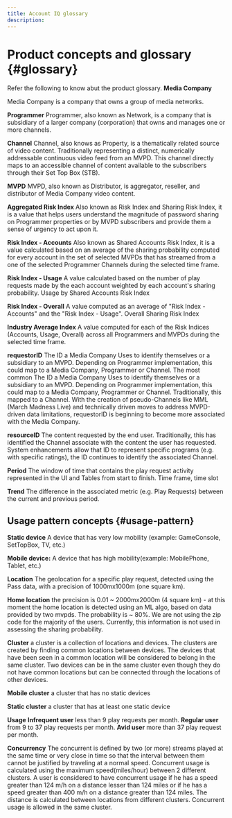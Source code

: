 ```yaml
---
title: Account IQ glossary
description: 
---
```

# Product concepts and glossary {#glossary}

Refer the following to know abut the product glossary.
**Media Company**

Media Company is a company that owns a group of media networks.

**Programmer**
Programmer, also known as Network, is a company that is subsidiary of a larger company (corporation) that owns and manages one or more channels.

**Channel**
Channel, also knows as Property, is a thematically related source of video content.  Traditionally representing a distinct, numerically addressable continuous video feed from an MVPD. This channel directly maps to an accessible channel of content available to the subscribers through their Set Top Box (STB).

**MVPD**
MVPD, also known as Distributor, is aggregator, reseller, and distributor of Media Company video content.

**Aggregated Risk Index**
Also known as Risk Index and Sharing Risk Index, it is a value that helps users understand the magnitude of password sharing on Programmer properties or by MVPD subscribers and provide them a sense of urgency to act upon it.

**Risk Index - Accounts**
Also known as Shared Accounts Risk Index, it is a value calculated based on an average of the sharing probability computed for every account in the set of selected MVPDs that has streamed from a one of the selected Programmer Channels during the selected time frame.

**Risk Index - Usage**
A value calculated based on the number of play requests made by the each account weighted by each account's sharing probability. Usage by Shared Accounts Risk Index

**Risk Index - Overall**
A value computed as an average of "Risk Index - Accounts" and the "Risk Index - Usage". Overall Sharing Risk Index

**Industry Average Index**
A value computed for each of the Risk Indices (Accounts, Usage, Overall) across all Programmers and MVPDs during the selected time frame.

**requestorID**
The ID a Media Company Uses to identify themselves or a subsidiary to an MVPD.  Depending on Programmer implementation, this could map to a Media Company, Programmer or Channel.  The most common The ID a Media Company Uses to identify themselves or a subsidiary to an MVPD.  Depending on Programmer implementation, this could map to a Media Company, Programmer or Channel.  Traditionally, this mapped to a Channel.  With the creation of pseudo-Channels like MML (March Madness Live) and technically driven moves to address MVPD-driven data limitations, requestorID is beginning to become more associated with the Media Company.

**resourceID**
The content requested by the end user.  Traditionally, this has identified the Channel associate with the content the user has requested.  System enhancements allow that ID to represent specific programs (e.g. with specific ratings), the ID continues to identify the associated Channel.

**Period**
The window of time that contains the play request activity represented in the UI and Tables from start to finish. Time frame, time slot

**Trend**
The difference in the associated metric (e.g. Play Requests) between the current and previous period.

## Usage pattern concepts {#usage-pattern}

**Static device**
A device that has very low mobility (example: GameConsole, SetTopBox, TV, etc.)

**Mobile device:**
A device that has high mobility(example: MobilePhone, Tablet, etc.)

**Location**
The geolocation for a specific play request, detected using the Pass data, with a precision of 1000mx1000m (one square km).

**Home location**
the precision is 0.01 ~ 2000mx2000m (4 square km) - at this moment the home location is detected using an ML algo, based on data provided by two mvpds. The probability is ~ 80%. We are not using the zip code for the majority of the users. Currently, this information is not used in assessing the sharing probability.

**Cluster** a cluster is a collection of locations and devices. The clusters are created by finding common locations between devices. The devices that have been seen in a common location will be considered to belong in the same cluster. Two devices can be in the same cluster even though they do not have common locations but can be connected through the locations of other devices.

**Mobile cluster**
a cluster that has no static devices

**Static cluster**
a cluster that has at least one static device

**Usage**
**Infrequent user** less than 9 play requests per month.
**Regular user** from 9 to 37 play requests per month.
**Avid user** more than 37 play request per month.

**Concurrency**
The concurrent is defined by two (or more) streams played at the same time or very close in time so that the interval between them cannot be justified by traveling at a normal speed.
Concurrent usage is calculated using the maximum speed(miles/hour) between 2 different clusters. A user is considered to have concurrent usage if he has a speed greater than 124 m/h on a distance lesser than 124 miles or if he has a speed greater than 400 m/h on a distance greater than 124 miles. The distance is calculated between locations from different clusters. Concurrent usage is allowed in the same cluster.

